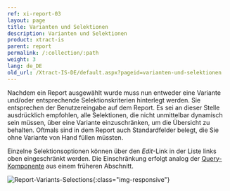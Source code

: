 ```yaml
---
ref: xi-report-03
layout: page
title: Varianten und Selektionen
description: Varianten und Selektionen
product: xtract-is
parent: report
permalink: /:collection/:path
weight: 3
lang: de_DE
old_url: /Xtract-IS-DE/default.aspx?pageid=varianten-und-selektionen
---
```


Nachdem ein Report ausgewählt wurde muss nun entweder eine Variante und/oder entsprechende Selektionskriterien hinterlegt werden. Sie entsprechen der Benutzereingabe auf dem Report. Es sei an dieser Stelle ausdrücklich empfohlen, alle Selektionen, die nicht unmittelbar dynamisch sein müssen, über eine Variante einzuschränken, um die Übersicht zu behalten. Oftmals sind in dem Report auch Standardfelder belegt, die Sie ohne Variante von Hand füllen müssten.

Einzelne Selektionsoptionen können über den *Edit*-Link in der Liste links oben eingeschränkt werden. Die Einschränkung erfolgt analog der [Query-Komponente](../query) aus einem früheren Abschnitt.

![Report-Variants-Selections](/img/content/Report-Variants-Selections.png){:class="img-responsive"}